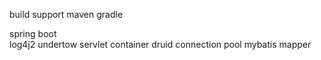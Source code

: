 
build support maven gradle 


spring boot  
log4j2 
undertow servlet container
druid connection pool
mybatis
mapper
